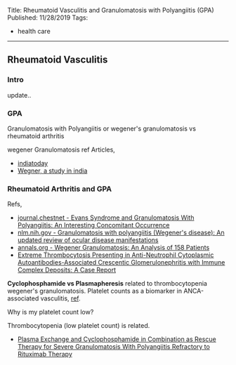 Title: Rheumatoid Vasculitis and Granulomatosis with Polyangiitis (GPA)
Published: 11/28/2019
Tags:
  - health care
---
## Rheumatoid Vasculitis
### Intro
update..

### GPA
Granulomatosis with Polyangiitis or wegener's granulomatosis vs rheumatoid arthritis

wegener Granulomatosis ref Articles,
- [indiatoday](https://www.indiatoday.in/lifestyle/health/story/story/wegeners-granulomatosis/1/391068-300511-2014-09-24)
- [Wegner, a study in india](https://www.ncbi.nlm.nih.gov/pubmed/18610662)

### Rheumatoid Arthritis and GPA
Refs,
- [journal.chestnet - Evans Syndrome and Granulomatosis With Polyangiitis: An Interesting Concomitant Occurrence](https://journal.chestnet.org/article/S0012-3692(16)55832-2/fulltext)
- [nlm.nih.gov - Granulomatosis with polyangiitis (Wegener's disease): An updated review of ocular disease manifestations](https://www.ncbi.nlm.nih.gov/pmc/articles/PMC4869584/#bib16)
- [annals.org - Wegener Granulomatosis: An Analysis of 158 Patients](https://annals.org/aim/article-abstract/705389)
- [Extreme Thrombocytosis Presenting in Anti-Neutrophil Cytoplasmic Autoantibodies-Associated Crescentic Glomerulonephritis with Immune Complex Deposits: A Case Report](https://www.ncbi.nlm.nih.gov/pmc/articles/PMC5285513)

**Cyclophosphamide vs Plasmapheresis**
related to thrombocytopenia wegener's granulomatosis. Platelet counts as a biomarker in ANCA-associated vasculitis, [ref](https://www.ncbi.nlm.nih.gov/pubmed/25744854).

Why is my platelet count low?

Thrombocytopenia (low platelet count) is related.

- [Plasma Exchange and Cyclophosphamide in Combination as Rescue Therapy for Severe Granulomatosis With Polyangiitis Refractory to Rituximab Therapy](https://journal.chestnet.org/article/S0012-3692(17)31844-5/pdf)
